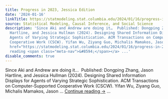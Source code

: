 ```yaml
---
title: Progress in 2023, Jessica Edition
date: '2024-01-16'
linkTitle: https://statmodeling.stat.columbia.edu/2024/01/16/progress-in-2023-jessica-edition/
source: Statistical Modeling, Causal Inference, and Social Science
description: 'Since Aki and Andrew are doing it…  Published: Dongping Zhang, Jason
  Hartline, and Jessica Hullman (2024). Designing Shared Information Displays for
  Agents of Varying Strategic Sophistication. ACM Transactions on Computer-Supported
  Cooperative Work (CSCW). Yifan Wu, Ziyang Guo, Michalis Mamakos, Jason &#8230; <a
  href="https://statmodeling.stat.columbia.edu/2024/01/16/progress-in-2023-jessica-edition/">Continue
  reading <span class="meta-nav">&#8594;</span></a> ...'
disable_comments: true
---
```

Since Aki and Andrew are doing it…  Published: Dongping Zhang, Jason Hartline, and Jessica Hullman (2024). Designing Shared Information Displays for Agents of Varying Strategic Sophistication. ACM Transactions on Computer-Supported Cooperative Work (CSCW). Yifan Wu, Ziyang Guo, Michalis Mamakos, Jason &#8230; <a href="https://statmodeling.stat.columbia.edu/2024/01/16/progress-in-2023-jessica-edition/">Continue reading <span class="meta-nav">&#8594;</span></a> ...